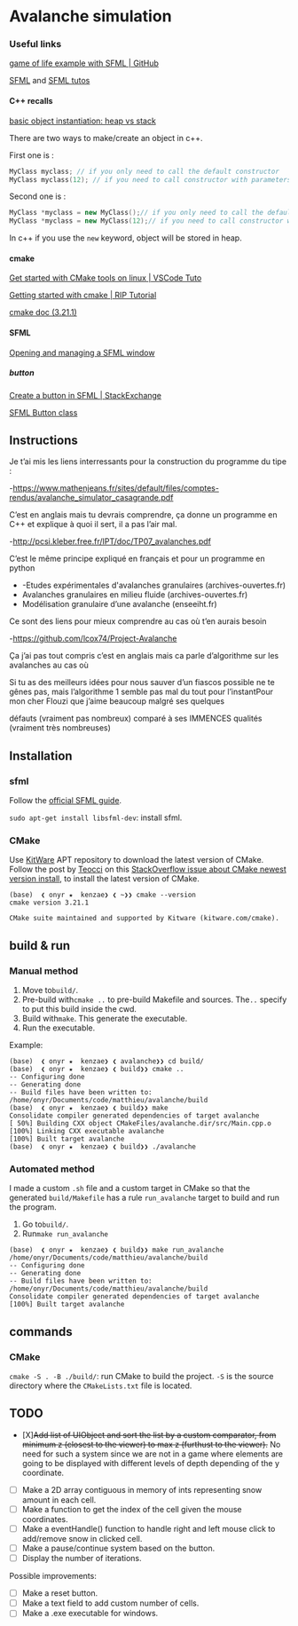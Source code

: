 # Avalanche simulation

### Useful links

[game of life example with SFML | GitHub](https://github.com/brainstew927/game-of-life/blob/master/src/gameLogic.cpp)

[SFML](https://www.sfml-dev.org/index.php) and [SFML tutos](https://www.sfml-dev.org/tutorials/2.5/)

#### C++ recalls

[basic object instantiation: heap vs stack](https://stackoverflow.com/questions/677632/different-methods-for-instantiating-an-object-in-c)

There are two ways to make/create an object in c++.

First one is :

```cpp
MyClass myclass; // if you only need to call the default constructor  
MyClass myclass(12); // if you need to call constructor with parameters*
```

Second one is :

```cpp
MyClass *myclass = new MyClass();// if you only need to call the default constructor
MyClass *myclass = new MyClass(12);// if you need to call constructor with parameters
```

In c++ if you use the `new` keyword, object will be stored in heap.

#### cmake

[Get started with CMake tools on linux | VSCode Tuto](https://code.visualstudio.com/docs/cpp/CMake-linux)

[Getting started with cmake | RIP Tutorial](https://riptutorial.com/cmake)

[cmake doc (3.21.1)](https://cmake.org/cmake/help/latest/manual/cmake.1.html)

#### SFML

[Opening and managing a SFML window](https://www.sfml-dev.org/tutorials/2.5/window-window.php)

##### button

[Create a button in SFML | StackExchange](https://gamedev.stackexchange.com/questions/142308/how-to-create-a-button-in-sfml?newreg=7f438ea1e8194a20aa72034854efa888)

[SFML Button class](https://termspar.wordpress.com/2019/04/11/c-sfml-textbox-and-button-classes/)

## Instructions

Je t’ai mis les
liens interressants pour la construction du programme du tipe :

-https://www.mathenjeans.fr/sites/default/files/comptes-rendus/avalanche_simulator_casagrande.pdf

C’est en
anglais mais tu devrais comprendre, ça donne un programme en C++ et
explique à quoi il sert, il a pas l’air mal.

-http://pcsi.kleber.free.fr/IPT/doc/TP07_avalanches.pdf

C’est le même
principe expliqué  en français et pour un programme en python

* -Etudes
  expérimentales d'avalanches granulaires (archives-ouvertes.fr)
* Avalanches
  granulaires en milieu fluide (archives-ouvertes.fr)
* Modélisation
  granulaire d’une avalanche (enseeiht.fr)

Ce sont des
liens pour mieux comprendre au cas où t’en aurais besoin

-https://github.com/lcox74/Project-Avalanche

Ça j’ai pas
tout compris c’est en anglais mais ca  parle d’algorithme sur les
avalanches au cas où

Si tu as des
meilleurs idées pour nous sauver d’un fiascos possible ne te gênes
pas, mais l’algorithme 1 semble pas mal du tout pour l’instantPour mon cher Flouzi que j’aime beaucoup malgré ses quelques

défauts (vraiment pas nombreux) comparé à ses IMMENCES qualités
(vraiment très nombreuses)

## Installation

### sfml

Follow the [official SFML guide](https://www.sfml-dev.org/tutorials/2.5/start-linux.php).

`sudo apt-get install libsfml-dev`: install sfml.

### CMake

Use [KitWare](https://apt.kitware.com/) APT repository to download the latest version of CMake. Follow the post by [Teocci](https://askubuntu.com/users/454224/teocci) on this [StackOverflow issue about CMake newest version install](https://askubuntu.com/questions/355565/how-do-i-install-the-latest-version-of-cmake-from-the-command-line), to install the latest version of CMake.

```shell
(base)  ❮ onyr ★  kenzae❯ ❮ ~❯❯ cmake --version
cmake version 3.21.1

CMake suite maintained and supported by Kitware (kitware.com/cmake).
```

## build & run

### Manual method

1. Move to`build/`.
2. Pre-build with`cmake ..` to pre-build Makefile and sources. The`..` specify to put this build inside the cwd.
3. Build with`make`. This generate the executable.
4. Run the executable.

Example:

```shell
(base)  ❮ onyr ★  kenzae❯ ❮ avalanche❯❯ cd build/
(base)  ❮ onyr ★  kenzae❯ ❮ build❯❯ cmake ..
-- Configuring done
-- Generating done
-- Build files have been written to: /home/onyr/Documents/code/matthieu/avalanche/build
(base)  ❮ onyr ★  kenzae❯ ❮ build❯❯ make
Consolidate compiler generated dependencies of target avalanche
[ 50%] Building CXX object CMakeFiles/avalanche.dir/src/Main.cpp.o
[100%] Linking CXX executable avalanche
[100%] Built target avalanche
(base)  ❮ onyr ★  kenzae❯ ❮ build❯❯ ./avalanche 
```

### Automated method

I made a custom `.sh` file and a custom target in CMake so that the generated `build/Makefile` has a rule `run_avalanche` target to build and run the program.

1. Go to`build/`.
2. Run`make run_avalanche`

```shell
(base)  ❮ onyr ★  kenzae❯ ❮ build❯❯ make run_avalanche
/home/onyr/Documents/code/matthieu/avalanche/build
-- Configuring done
-- Generating done
-- Build files have been written to: /home/onyr/Documents/code/matthieu/avalanche/build
Consolidate compiler generated dependencies of target avalanche
[100%] Built target avalanche
```

## commands

### CMake

`cmake -S . -B ./build/`: run CMake to build the project. `-S` is the source directory where the `CMakeLists.txt` file is located.

## TODO

* [X]~~Add list of UIObject and sort the list by a custom comparator, from minimum z (closest to the viewer) to max z (furthust to the viewer).~~ No need for such a system since we are not in a game where elements are going to be displayed with different levels of depth depending of the y coordinate.
* [ ] Make a 2D array contiguous in memory of ints representing snow amount in each cell.
* [ ] Make a function to get the index of the cell given the mouse coordinates.
* [ ] Make a eventHandle() function to handle right and left mouse click to add/remove snow in clicked cell.
* [ ] Make a pause/continue system based on the button.
* [ ] Display the number of iterations.

Possible improvements:

* [ ] Make a reset button.
* [ ] Make a text field to add custom number of cells.
* [ ] Make a .exe executable for windows.

